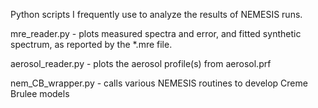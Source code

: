 Python scripts I frequently use to analyze the results of NEMESIS runs.

mre_reader.py - plots measured spectra and error, and fitted synthetic spectrum, as reported by the *.mre file.

aerosol_reader.py - plots the aerosol profile(s) from aerosol.prf

nem_CB_wrapper.py - calls various NEMESIS routines to develop Creme Brulee models

